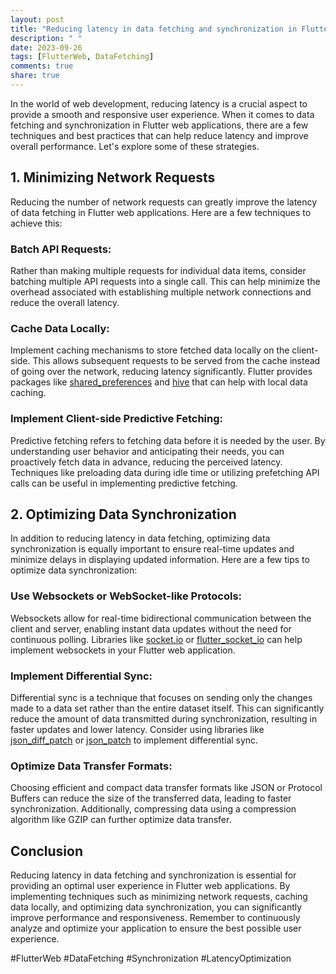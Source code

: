 ```yaml
---
layout: post
title: "Reducing latency in data fetching and synchronization in Flutter web"
description: " "
date: 2023-09-26
tags: [FlutterWeb, DataFetching]
comments: true
share: true
---
```


In the world of web development, reducing latency is a crucial aspect to provide a smooth and responsive user experience. When it comes to data fetching and synchronization in Flutter web applications, there are a few techniques and best practices that can help reduce latency and improve overall performance. Let's explore some of these strategies.

## 1. Minimizing Network Requests

Reducing the number of network requests can greatly improve the latency of data fetching in Flutter web applications. Here are a few techniques to achieve this:

### Batch API Requests:
Rather than making multiple requests for individual data items, consider batching multiple API requests into a single call. This can help minimize the overhead associated with establishing multiple network connections and reduce the overall latency.

### Cache Data Locally:
Implement caching mechanisms to store fetched data locally on the client-side. This allows subsequent requests to be served from the cache instead of going over the network, reducing latency significantly. Flutter provides packages like [shared_preferences](https://pub.dev/packages/shared_preferences) and [hive](https://pub.dev/packages/hive) that can help with local data caching.

### Implement Client-side Predictive Fetching:
Predictive fetching refers to fetching data before it is needed by the user. By understanding user behavior and anticipating their needs, you can proactively fetch data in advance, reducing the perceived latency. Techniques like preloading data during idle time or utilizing prefetching API calls can be useful in implementing predictive fetching.

## 2. Optimizing Data Synchronization

In addition to reducing latency in data fetching, optimizing data synchronization is equally important to ensure real-time updates and minimize delays in displaying updated information. Here are a few tips to optimize data synchronization:

### Use Websockets or WebSocket-like Protocols:
Websockets allow for real-time bidirectional communication between the client and server, enabling instant data updates without the need for continuous polling. Libraries like [socket.io](https://socket.io/) or [flutter_socket_io](https://pub.dev/packages/flutter_socket_io) can help implement websockets in your Flutter web application.

### Implement Differential Sync:
Differential sync is a technique that focuses on sending only the changes made to a data set rather than the entire dataset itself. This can significantly reduce the amount of data transmitted during synchronization, resulting in faster updates and lower latency. Consider using libraries like [json_diff_patch](https://pub.dev/packages/json_diff_patch) or [json_patch](https://pub.dev/packages/json_patch) to implement differential sync.

### Optimize Data Transfer Formats:
Choosing efficient and compact data transfer formats like JSON or Protocol Buffers can reduce the size of the transferred data, leading to faster synchronization. Additionally, compressing data using a compression algorithm like GZIP can further optimize data transfer.

## Conclusion

Reducing latency in data fetching and synchronization is essential for providing an optimal user experience in Flutter web applications. By implementing techniques such as minimizing network requests, caching data locally, and optimizing data synchronization, you can significantly improve performance and responsiveness. Remember to continuously analyze and optimize your application to ensure the best possible user experience.

#FlutterWeb #DataFetching #Synchronization #LatencyOptimization